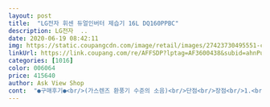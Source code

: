```yaml
---
layout: post 
title:  "LG전자 휘센 듀얼인버터 제습기 16L DQ160PPBC" 
description: LG전자  ..
date: 2020-06-19 08:42:11 
img: https://static.coupangcdn.com/image/retail/images/27423730495551-c56509ff-5647-4c3b-84d8-53e4ed150271.jpg 
linkUrl: https://link.coupang.com/re/AFFSDP?lptag=AF3600438&subid=ahnPublicAsk&pageKey=1434711781&itemId=2477014612&vendorItemId=70470362624&traceid=V0-113-f467ff19e96f0c80 
categories: [1016] 
color: 006064 
price: 415640 
author: Ask View Shop 
cont:  "●구매후기●<br/>(가스렌즈 환풍기 수준의 소음)<br/>단점<br/>장점<br/>1.<br/> 428000원에 샀는데<br/>1인가구라 적당한거 사서 적당히 쓰려고했는데<br/>2.<br/> 아쉬운 기능은 수면모드(불꺼짐)이 있었음 좋겠어요<br/>3.<br/> 대용량 25리터 1등급 위닉s와 비교시<br/>가전인데ㅠㅜ<br/>거기다 가전이라 뽑기가 망하지 않는 이상 오래 쓸것같아 엘지를 선택했어요!<br/>거실용은 2025리터 하고 에컨트니 뽀송하고 좋드라구요<br/>그래서 기분별로.<br/>.<br/><br/>근데 배송하면서 충격 받았을듯해요<br/>근데 제가 고양이를 키우고있는지라<br/>근데 제습능력은 25리터에 비해 절반수준.<br/>.<br/><br/>깔끔한 디자인<br/>남편이 확실히 돈쓴값한다고 ㅋ<br/>냄새가 좀 나는것도 같고 해서 더 더워지기전에 구입했습니다<br/>딱 방에만 제습효과가 있는것같고 하루종일 틀지는 않기 때문에<br/>또 온도도 같이 표시됐으면.<br/>.<br/><br/>물통분리가 쉽고 깔끔한 점<br/>박스꺼내보니 위아래만 스티로폼 덧대있는데<br/>브랜드가 브랜드이니 as걱정이 덜한점<br/>사용후기<br/>설명서 대충 보고 켜봤는데 일반 제습모드 소음은 선풍기 약풍?정도고<br/>소음 진짜 선풍기보다 조용한건 사실.<br/>.<br/><br/>소음 포기하고 좀더 큰용량 구매 고고하세요 ㅋ<br/>소음이 생각보다 작다는 점 (특히 저소음모드!)<br/>십년전 모델도 그런게  있어서 좋든데ㅠㅠ<br/>아쉽네요<br/>애들이 어려서 잘때 불켜져있으면 불나방마냥 달려들어요ㅠ<br/>에너지소비등급, 타브랜드보다 소비전력 낮음<br/>에어컨있으면된다 주의였는데<br/>옆구리?박스가 충격받은데로 티가나요<br/>오늘오후에 받아서 지금 켜보니 조용하네요<br/>이리저리 옮기며 쓰려고 제습기를 마련했어요!<br/>이상하게 조금만 습해져도 방 모서리에 곰팡이가 생기고<br/>인정.<br/>.<br/><br/>일단 생각보다 엄청 커서 놀랐구요 묵직합니다!<br/>작동될때 열리는 입구에 고양이 털이 들어갈까 그게 좀 조심스럽습니다<br/>전 소음이 너무 신경쓰여서 안되겠더라구요<br/>전 자는방 하려구 구매했구요<br/>전 혼자다보니 집이 조용해서 티비소리도 작게 해놓고 보는데<br/>제습기다 고장나서 위닉스랑 엘지 중에 고민하던 차에 엘지가 더 에너지효율도 좋고 인버터 방식이라 구매했어요검색하니 쿠팡이 젤 싸더라구요지금 작동해보는데 소음도 전에 쓰던 위닉스보단 조용하네요디자인도 이쁘고 완전 만족합니다<br/>제일 궁금했던 저소음 제습이 아주 맘에 드네요<br/>집중제습모드때 사용할수있는 신발,옷장 호스는 별매<br/>킨듯안킨듯.<br/>.<br/><br/>티비시청에 방해가 안되더라구요!<br/>하루새14000원이 내렸네요ㅠ<br/>혹시 제습 공간이 넓은 집이라면<br/>" 
---
```


